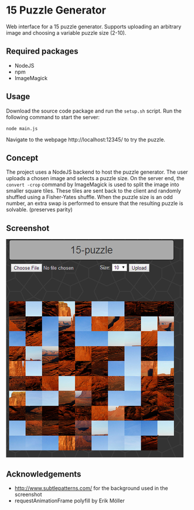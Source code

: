 15 Puzzle Generator
===================

Web interface for a 15 puzzle generator. Supports uploading an arbitrary image
and choosing a variable puzzle size (2-10).

Required packages
-----------------

- NodeJS
- npm
- ImageMagick

Usage
-----

Download the source code package and run the `setup.sh` script.
Run the following command to start the server:

	node main.js

Navigate to the webpage http://localhost:12345/ to try the puzzle.

Concept
-------

The project uses a NodeJS backend to host the puzzle generator. 
The user uploads a chosen image and selects a puzzle size. 
On the server end, the `convert -crop` command by ImageMagick 
is used to split the image into smaller square tiles. 
These tiles are sent back to the client and randomly shuffled 
using a Fisher-Yates shuffle. When the puzzle size is an odd number,
an extra swap is performed to ensure that the resulting puzzle
is solvable. (preserves parity)

Screenshot
----------

![Screenshot](screenshot.png?raw=true)

Acknowledgements
---------------- 

- http://www.subtlepatterns.com/ for the background used in the screenshot
- requestAnimationFrame polyfill by Erik Möller
